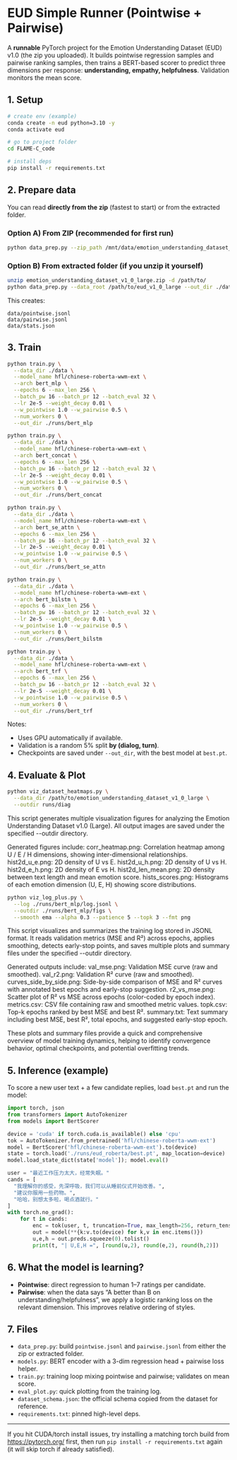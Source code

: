 # EUD Simple Runner (Pointwise + Pairwise)

A **runnable** PyTorch project for the Emotion Understanding Dataset (EUD) v1.0 (the zip you uploaded).
It builds pointwise regression samples and pairwise ranking samples, then trains a BERT-based scorer to predict
three dimensions per response: **understanding, empathy, helpfulness**. Validation monitors the mean score.

## 1. Setup

```bash
# create env (example)
conda create -n eud python=3.10 -y
conda activate eud

# go to project folder
cd FLAME-C_code

# install deps
pip install -r requirements.txt
```

## 2. Prepare data

You can read **directly from the zip** (fastest to start) or from the extracted folder.

### Option A) From ZIP (recommended for first run)
```bash
python data_prep.py --zip_path /mnt/data/emotion_understanding_dataset_v1_0_large.zip --out_dir ./data
```

### Option B) From extracted folder (if you unzip it yourself)
```bash
unzip emotion_understanding_dataset_v1_0_large.zip -d /path/to/
python data_prep.py --data_root /path/to/eud_v1_0_large --out_dir ./data
```

This creates:
```
data/pointwise.jsonl
data/pairwise.jsonl
data/stats.json
```

## 3. Train

```bash
python train.py \
  --data_dir ./data \
  --model_name hfl/chinese-roberta-wwm-ext \
  --arch bert_mlp \
  --epochs 6 --max_len 256 \
  --batch_pw 16 --batch_pr 12 --batch_eval 32 \
  --lr 2e-5 --weight_decay 0.01 \
  --w_pointwise 1.0 --w_pairwise 0.5 \
  --num_workers 0 \
  --out_dir ./runs/bert_mlp

python train.py \
  --data_dir ./data \
  --model_name hfl/chinese-roberta-wwm-ext \
  --arch bert_concat \
  --epochs 6 --max_len 256 \
  --batch_pw 16 --batch_pr 12 --batch_eval 32 \
  --lr 2e-5 --weight_decay 0.01 \
  --w_pointwise 1.0 --w_pairwise 0.5 \
  --num_workers 0 \
  --out_dir ./runs/bert_concat

python train.py \
  --data_dir ./data \
  --model_name hfl/chinese-roberta-wwm-ext \
  --arch bert_se_attn \
  --epochs 6 --max_len 256 \
  --batch_pw 16 --batch_pr 12 --batch_eval 32 \
  --lr 2e-5 --weight_decay 0.01 \
  --w_pointwise 1.0 --w_pairwise 0.5 \
  --num_workers 0 \
  --out_dir ./runs/bert_se_attn

python train.py \
  --data_dir ./data \
  --model_name hfl/chinese-roberta-wwm-ext \
  --arch bert_bilstm \
  --epochs 6 --max_len 256 \
  --batch_pw 16 --batch_pr 12 --batch_eval 32 \
  --lr 2e-5 --weight_decay 0.01 \
  --w_pointwise 1.0 --w_pairwise 0.5 \
  --num_workers 0 \
  --out_dir ./runs/bert_bilstm

python train.py \
  --data_dir ./data \
  --model_name hfl/chinese-roberta-wwm-ext \
  --arch bert_trf \
  --epochs 6 --max_len 256 \
  --batch_pw 16 --batch_pr 12 --batch_eval 32 \
  --lr 2e-5 --weight_decay 0.01 \
  --w_pointwise 1.0 --w_pairwise 0.5 \
  --num_workers 0 \
  --out_dir ./runs/bert_trf

```

Notes:
- Uses GPU automatically if available.
- Validation is a random 5% split **by (dialog, turn)**.
- Checkpoints are saved under `--out_dir`, with the best model at `best.pt`.

## 4. Evaluate & Plot

```bash
python viz_dataset_heatmaps.py \
  --data_dir /path/to/emotion_understanding_dataset_v1_0_large \
  --outdir runs/diag
```
This script generates multiple visualization figures for analyzing the Emotion Understanding Dataset v1.0 (Large).
All output images are saved under the specified --outdir directory.

Generated figures include:
corr_heatmap.png: Correlation heatmap among U / E / H dimensions, showing inter-dimensional relationships.
hist2d_u_e.png: 2D density of U vs E.
hist2d_u_h.png: 2D density of U vs H.
hist2d_e_h.png: 2D density of E vs H.
hist2d_len_mean.png: 2D density between text length and mean emotion score.
hists_scores.png: Histograms of each emotion dimension (U, E, H) showing score distributions.

```bash
python viz_log_plus.py \
  --log ./runs/bert_mlp/log.jsonl \
  --outdir ./runs/bert_mlp/figs \
  --smooth ema --alpha 0.3 --patience 5 --topk 3 --fmt png
```
This script visualizes and summarizes the training log stored in JSONL format.
It reads validation metrics (MSE and R²) across epochs, applies smoothing, detects early-stop points,
and saves multiple plots and summary files under the specified --outdir directory.

Generated outputs include:
val_mse.png: Validation MSE curve (raw and smoothed).
val_r2.png: Validation R² curve (raw and smoothed).
curves_side_by_side.png: Side-by-side comparison of MSE and R² curves with annotated best epochs and early-stop suggestion.
r2_vs_mse.png: Scatter plot of R² vs MSE across epochs (color-coded by epoch index).
metrics.csv: CSV file containing raw and smoothed metric values.
topk.csv: Top-k epochs ranked by best MSE and best R².
summary.txt: Text summary including best MSE, best R², total epochs, and suggested early-stop epoch.

These plots and summary files provide a quick and comprehensive overview of model training dynamics,
helping to identify convergence behavior, optimal checkpoints, and potential overfitting trends.


## 5. Inference (example)

To score a new user text + a few candidate replies, load `best.pt` and run the model:

```python
import torch, json
from transformers import AutoTokenizer
from models import BertScorer

device = 'cuda' if torch.cuda.is_available() else 'cpu'
tok = AutoTokenizer.from_pretrained('hfl/chinese-roberta-wwm-ext')
model = BertScorer('hfl/chinese-roberta-wwm-ext').to(device)
state = torch.load('./runs/eud_roberta/best.pt', map_location=device)
model.load_state_dict(state['model']); model.eval()

user = "最近工作压力太大，经常失眠。"
cands = [
  "我理解你的感受，先深呼吸，我们可以从睡前仪式开始改善。",
  "建议你服用一些药物。",
  "哈哈，别想太多啦，喝点酒就行。"
]
with torch.no_grad():
    for t in cands:
        enc = tok(user, t, truncation=True, max_length=256, return_tensors='pt')
        out = model(**{k:v.to(device) for k,v in enc.items()})
        u,e,h = out.preds.squeeze(0).tolist()
        print(t, "| U,E,H =", [round(u,2), round(e,2), round(h,2)])
```

## 6. What the model is learning?

- **Pointwise**: direct regression to human 1–7 ratings per candidate.
- **Pairwise**: when the data says “A better than B on understanding/helpfulness”, we apply a logistic ranking loss on the
  relevant dimension. This improves relative ordering of styles.

## 7. Files

- `data_prep.py`: build `pointwise.jsonl` and `pairwise.jsonl` from either the zip or extracted folder.
- `models.py`: BERT encoder with a 3-dim regression head + pairwise loss helper.
- `train.py`: training loop mixing pointwise and pairwise; validates on mean score.
- `eval_plot.py`: quick plotting from the training log.
- `dataset_schema.json`: the official schema copied from the dataset for reference.
- `requirements.txt`: pinned high-level deps.

---

If you hit CUDA/torch install issues, try installing a matching torch build from https://pytorch.org/ first,
then run `pip install -r requirements.txt` again (it will skip torch if already satisfied).
